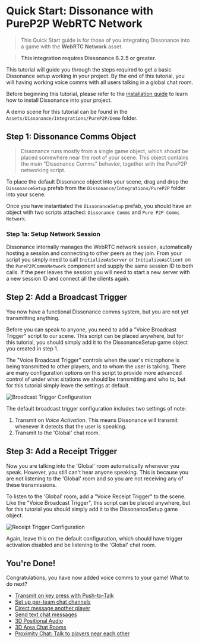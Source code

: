 # Quick Start: Dissonance with PureP2P WebRTC Network

> This Quick Start guide is for those of you integrating Dissonance into a game with the **WebRTC Network** asset.

> **This integration requires Dissonance 6.2.5 or greater.**

This tutorial will guide you through the steps required to get a basic Dissonance setup working in your project. By the end of this tutorial, you will having working voice comms with all users talking in a global chat room.

Before beginning this tutorial, please refer to the [installation guide](/Basics/Getting-Started) to learn how to install Dissonance into your project.

A demo scene for this tutorial can be found in the `Assets/Dissonance/Integrations/PureP2P/Demo` folder.

## Step 1: Dissonance Comms Object

> Dissonance runs mostly from a single game object, which should be placed somewhere near the root of your scene. This object contains the main "Dissonance Comms" behavior, together with the PureP2P networking script.

To place the default Dissonance object into your scene, drag and drop the `DissonanceSetup` prefab from the `Dissonance/Integrations/PureP2P` folder into your scene.

Once you have instantiated the `DissonanceSetup` prefab, you should have an object with two scripts attached: `Dissonance Comms` and `Pure P2P Comms Network`.

### Step 1a: Setup Network Session

Dissonance internally manages the WebRTC network session, automatically hosting a session and connecting to other peers as they join. From your script you simply need to call `InitializeAsServer` or `InitializeAsClient` on the `PureP2PCommsNetwork` component and supply the same session ID to both calls. If the peer leaves the session you will need to start a new server with a new session ID and connect all the clients again.

## Step 2: Add a Broadcast Trigger

You now have a functional Dissonance comms system, but you are not yet transmitting anything.

Before you can speak to anyone, you need to add a "Voice Broadcast Trigger" script to our scene. This script can be placed anywhere, but for this tutorial, you should simply add it to the DissonanceSetup game object you created in step 1.

The "Voice Broadcast Trigger" controls when the user's microphone is being transmitted to other players, and to whom the user is talking. There are many configuration options on this script to provide more advanced control of under what sitations we should be transmitting and who to, but for this tutorial simply leave the settings at default.

![Broadcast Trigger Configuration](/images/VoiceBroadcastTrigger_Default.png)

The default broadcast trigger configuration includes two settings of note:
1. Transmit on *Voice Activation*. This means Dissonance will transmit whenever it detects that the user is speaking.
2. Transmit to the 'Global' chat room.

## Step 3: Add a Receipt Trigger

Now you are talking into the 'Global' room automatically whenever you speak. However, you still can't hear anyone speaking. This is because you are not listening to the 'Global' room and so you are not receiving any of these transmissions.

To listen to the 'Global' room, add a "Voice Receipt Trigger" to the scene. Like the "Voice Broadcast Trigger", this script can be placed anywhere, but for this tutorial you should simply add it to the DissonanceSetup game object.

![Receipt Trigger Configuration](/images/VoiceReceiptTrigger_Default.png)

Again, leave this on the default configuration, which should have trigger activation disabled and be listening to the 'Global' chat room.

## You're Done!

Congratulations, you have now added voice comms to your game! What to do next?

* [Transmit on key press with Push-to-Talk](/Tutorials/Push-to-Talk)
* [Set up per-team chat channels](/Tutorials/Team-Chat-Rooms)
* [Direct message another player](/Tutorials/Direct-Player-Transmit)
* [Send text chat messages](/Tutorials/Text-Chat)
* [3D Positional Audio](/Tutorials/Position-Tracking)
* [3D Area Chat Rooms](/Tutorials/Collider-Chat-Room)
* [Proximity Chat: Talk to players near each other](/Tutorials/Proximity-Chat)